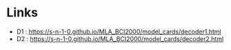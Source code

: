 # Links
+ D1 : https://s-n-1-0.github.io/MLA_BCI2000/model_cards/decoder1.html
+ D2 : https://s-n-1-0.github.io/MLA_BCI2000/model_cards/decoder2.html
